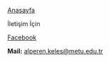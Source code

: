 [Anasayfa](http://alperenkeles.me/pass-fail-metu/)

İletişim İçin

[Facebook](https://www.facebook.com/whovsherlockian)

**Mail:** alperen.keles@metu.edu.tr
